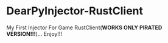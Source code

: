 # DearPyInjector-RustClient
My First Injector For Game RustClient(**WORKS ONLY PIRATED VERSION!!!**)... Enjoy!!!
